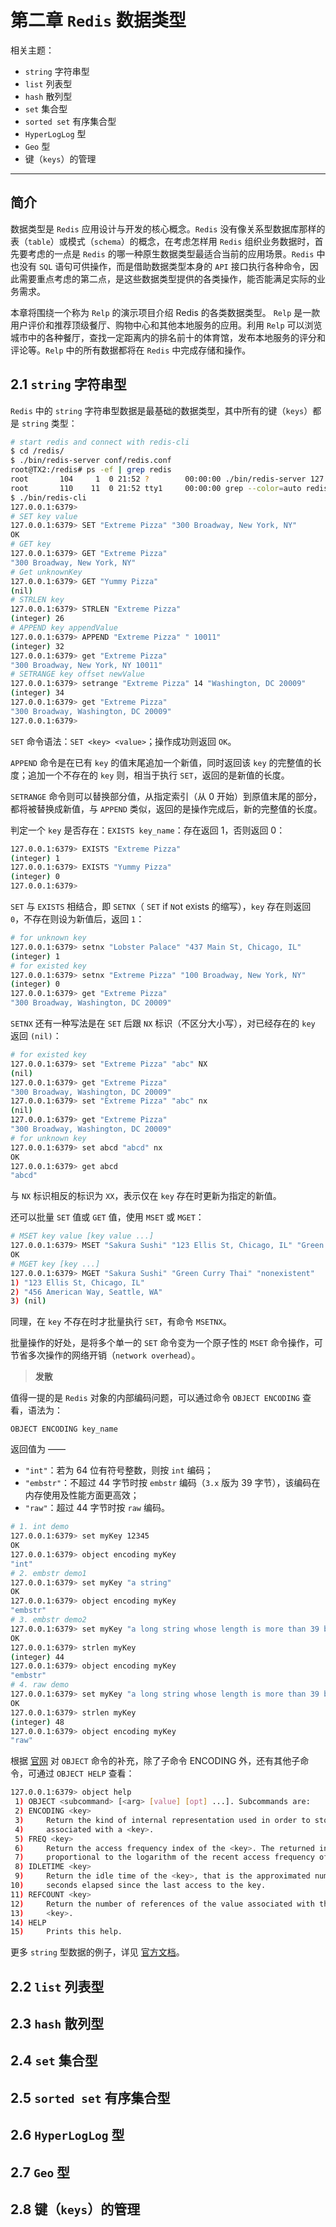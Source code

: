 # 第二章 `Redis` 数据类型



相关主题：

- `string` 字符串型
- `list` 列表型
- `hash` 散列型
- `set` 集合型
- `sorted set` 有序集合型
- `HyperLogLog` 型
- `Geo` 型
- 键（`keys`）的管理

---

## 简介

数据类型是 `Redis` 应用设计与开发的核心概念。`Redis` 没有像关系型数据库那样的表（`table`）或模式（`schema`）的概念，在考虑怎样用 `Redis` 组织业务数据时，首先要考虑的一点是 `Redis` 的哪一种原生数据类型最适合当前的应用场景。`Redis` 中也没有 `SQL` 语句可供操作，而是借助数据类型本身的 `API` 接口执行各种命令，因此需要重点考虑的第二点，是这些数据类型提供的各类操作，能否能满足实际的业务需求。

本章将围绕一个称为 `Relp` 的演示项目介绍 Redis 的各类数据类型。 `Relp` 是一款用户评价和推荐顶级餐厅、购物中心和其他本地服务的应用。利用 `Relp` 可以浏览城市中的各种餐厅，查找一定距离内的排名前十的体育馆，发布本地服务的评分和评论等。`Relp` 中的所有数据都将在 `Redis` 中完成存储和操作。



## 2.1 `string` 字符串型

`Redis` 中的 `string` 字符串型数据是最基础的数据类型，其中所有的键（`keys`）都是 `string` 类型：

```bash
# start redis and connect with redis-cli
$ cd /redis/
$ ./bin/redis-server conf/redis.conf
root@TX2:/redis# ps -ef | grep redis
root       104     1  0 21:52 ?        00:00:00 ./bin/redis-server 127.0.0.1:6379
root       110    11  0 21:52 tty1     00:00:00 grep --color=auto redis
$ ./bin/redis-cli
127.0.0.1:6379> 
# SET key value
127.0.0.1:6379> SET "Extreme Pizza" "300 Broadway, New York, NY"
OK
# GET key
127.0.0.1:6379> GET "Extreme Pizza"
"300 Broadway, New York, NY"
# Get unknownKey
127.0.0.1:6379> GET "Yummy Pizza"
(nil)
# STRLEN key
127.0.0.1:6379> STRLEN "Extreme Pizza"
(integer) 26
# APPEND key appendValue
127.0.0.1:6379> APPEND "Extreme Pizza" " 10011"
(integer) 32
127.0.0.1:6379> get "Extreme Pizza"
"300 Broadway, New York, NY 10011"
# SETRANGE key offset newValue
127.0.0.1:6379> setrange "Extreme Pizza" 14 "Washington, DC 20009"
(integer) 34
127.0.0.1:6379> get "Extreme Pizza"
"300 Broadway, Washington, DC 20009"
127.0.0.1:6379>
```

`SET` 命令语法：`SET <key> <value>`；操作成功则返回 `OK`。

`APPEND` 命令是在已有 `key` 的值末尾追加一个新值，同时返回该 `key` 的完整值的长度；追加一个不存在的 `key` 则，相当于执行 `SET`，返回的是新值的长度。

`SETRANGE` 命令则可以替换部分值，从指定索引（从 0 开始）到原值末尾的部分，都将被替换成新值，与 `APPEND` 类似，返回的是操作完成后，新的完整值的长度。

判定一个 `key` 是否存在：`EXISTS key_name`：存在返回 1，否则返回 0：

```bash
127.0.0.1:6379> EXISTS "Extreme Pizza"
(integer) 1
127.0.0.1:6379> EXISTS "Yummy Pizza"
(integer) 0
127.0.0.1:6379> 
```

`SET` 与 `EXISTS` 相结合，即 `SETNX`（ `SET` if `N`ot e`X`ists 的缩写），`key` 存在则返回 `0`，不存在则设为新值后，返回 `1`：

```bash
# for unknown key
127.0.0.1:6379> setnx "Lobster Palace" "437 Main St, Chicago, IL"
(integer) 1
# for existed key
127.0.0.1:6379> setnx "Extreme Pizza" "100 Broadway, New York, NY"
(integer) 0
127.0.0.1:6379> get "Extreme Pizza"
"300 Broadway, Washington, DC 20009"
```

`SETNX` 还有一种写法是在 `SET` 后跟 `NX` 标识（不区分大小写），对已经存在的 `key` 返回 `(nil)`：

```bash
# for existed key
127.0.0.1:6379> set "Extreme Pizza" "abc" NX
(nil)
127.0.0.1:6379> get "Extreme Pizza"
"300 Broadway, Washington, DC 20009"
127.0.0.1:6379> set "Extreme Pizza" "abc" nx
(nil)
127.0.0.1:6379> get "Extreme Pizza"
"300 Broadway, Washington, DC 20009"
# for unknown key
127.0.0.1:6379> set abcd "abcd" nx
OK
127.0.0.1:6379> get abcd
"abcd"
```

与 `NX` 标识相反的标识为 `XX`，表示仅在 `key` 存在时更新为指定的新值。

还可以批量 `SET` 值或 `GET` 值，使用 `MSET` 或 `MGET`：

```bash
# MSET key value [key value ...]
127.0.0.1:6379> MSET "Sakura Sushi" "123 Ellis St, Chicago, IL" "Green Curry Thai" "456 American Way, Seattle, WA"
OK
# MGET key [key ...]
127.0.0.1:6379> MGET "Sakura Sushi" "Green Curry Thai" "nonexistent"
1) "123 Ellis St, Chicago, IL"
2) "456 American Way, Seattle, WA"
3) (nil)
```

同理，在 `key` 不存在时才批量执行 `SET`，有命令 `MSETNX`。

批量操作的好处，是将多个单一的 `SET` 命令变为一个原子性的 `MSET` 命令操作，可节省多次操作的网络开销（`network overhead`）。

> **发散**

值得一提的是 `Redis` 对象的内部编码问题，可以通过命令 `OBJECT ENCODING` 查看，语法为：

`OBJECT ENCODING key_name`

返回值为 ——

- `"int"`：若为 64 位有符号整数，则按 `int` 编码；
- `"embstr"`：不超过 44 字节时按 `embstr` 编码（`3.x` 版为 39 字节），该编码在内存使用及性能方面更高效；
- `"raw"`：超过 44 字节时按 `raw` 编码。

```bash
# 1. int demo
127.0.0.1:6379> set myKey 12345
OK
127.0.0.1:6379> object encoding myKey
"int"
# 2. embstr demo1
127.0.0.1:6379> set myKey "a string"
OK
127.0.0.1:6379> object encoding myKey
"embstr"
# 3. embstr demo2
127.0.0.1:6379> set myKey "a long string whose length is more than 39 b"
OK
127.0.0.1:6379> strlen myKey
(integer) 44
127.0.0.1:6379> object encoding myKey
"embstr"
# 4. raw demo
127.0.0.1:6379> set myKey "a long string whose length is more than 39 bytes"
OK
127.0.0.1:6379> strlen myKey
(integer) 48
127.0.0.1:6379> object encoding myKey
"raw"
```

根据 [官网](https://redis.io/commands/object) 对 `OBJECT` 命令的补充，除了子命令 ENCODING 外，还有其他子命令，可通过 `OBJECT HELP` 查看：

```bash
127.0.0.1:6379> object help
 1) OBJECT <subcommand> [<arg> [value] [opt] ...]. Subcommands are:
 2) ENCODING <key>
 3)     Return the kind of internal representation used in order to store the value
 4)     associated with a <key>.
 5) FREQ <key>
 6)     Return the access frequency index of the <key>. The returned integer is
 7)     proportional to the logarithm of the recent access frequency of the key.
 8) IDLETIME <key>
 9)     Return the idle time of the <key>, that is the approximated number of
10)     seconds elapsed since the last access to the key.
11) REFCOUNT <key>
12)     Return the number of references of the value associated with the specified
13)     <key>.
14) HELP
15)     Prints this help.
```

更多 `string` 型数据的例子，详见 [官方文档](https://redis.io/commands#string)。



## 2.2 `list` 列表型



## 2.3 `hash` 散列型

## 2.4 `set` 集合型

## 2.5 `sorted set` 有序集合型

## 2.6 `HyperLogLog` 型

## 2.7 `Geo` 型

## 2.8 键（`keys`）的管理

